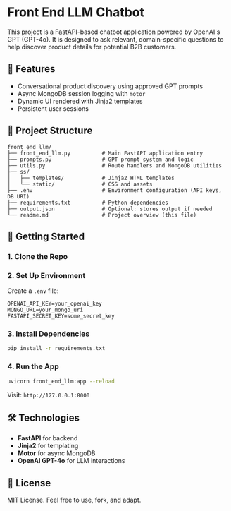 # Front End LLM Chatbot

This project is a FastAPI-based chatbot application powered by OpenAI's GPT (GPT-4o). It is designed to ask relevant, domain-specific questions to help discover product details for potential B2B customers.

## 🧠 Features
- Conversational product discovery using approved GPT prompts
- Async MongoDB session logging with `motor`
- Dynamic UI rendered with Jinja2 templates
- Persistent user sessions

## 📂 Project Structure
```
front_end_llm/
├── front_end_llm.py          # Main FastAPI application entry
├── prompts.py                # GPT prompt system and logic
├── utils.py                  # Route handlers and MongoDB utilities
├── ss/
│   ├── templates/            # Jinja2 HTML templates
│   └── static/               # CSS and assets
├── .env                      # Environment configuration (API keys, DB URI)
├── requirements.txt          # Python dependencies
├── output.json               # Optional: stores output if needed
└── readme.md                 # Project overview (this file)
```

## 🚀 Getting Started

### 1. Clone the Repo


### 2. Set Up Environment
Create a `.env` file:
```env
OPENAI_API_KEY=your_openai_key
MONGO_URL=your_mongo_uri
FASTAPI_SECRET_KEY=some_secret_key
```

### 3. Install Dependencies
```bash
pip install -r requirements.txt
```

### 4. Run the App
```bash
uvicorn front_end_llm:app --reload
```
Visit: `http://127.0.0.1:8000`

## 🛠 Technologies
- **FastAPI** for backend
- **Jinja2** for templating
- **Motor** for async MongoDB
- **OpenAI GPT-4o** for LLM interactions

## 📄 License
MIT License. Feel free to use, fork, and adapt.
